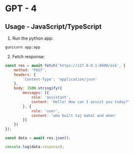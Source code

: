 # GPT - 4

## Usage - JavaScript/TypeScript

1. Run the python app:

```bash
gunicorn app:app
```

2. Fetch response:

```js
const res = await fetch('https://127.0.0.1:8000/ask', {
    method: 'POST',
    headers: {
        'Content-Type': 'application/json'
    },
    body: JSON.stringify({
        messages: [{
            role: 'assistant',
            content: 'Hello! How can I assist you today?'
        }, {
            role: 'user',
            content: 'who built taj mahal and when'
        }]
    })
});

const data = await res.json();

console.log(data.response);

```

